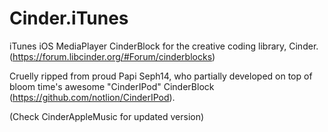 Cinder.iTunes
============

iTunes iOS MediaPlayer CinderBlock for the creative coding library, Cinder.  (https://forum.libcinder.org/#Forum/cinderblocks) 

Cruelly ripped from proud Papi Seph14, who partially developed on top of bloom time's awesome "CinderIPod" CinderBlock (https://github.com/notlion/CinderIPod).

(Check CinderAppleMusic for updated version)

